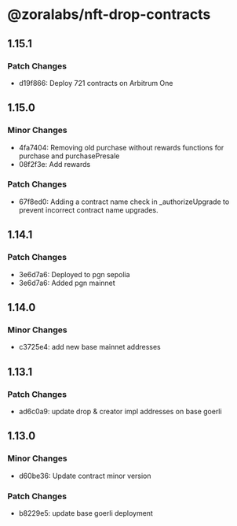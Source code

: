 # @zoralabs/nft-drop-contracts

## 1.15.1

### Patch Changes

- d19f866: Deploy 721 contracts on Arbitrum One

## 1.15.0

### Minor Changes

- 4fa7404: Removing old purchase without rewards functions for purchase and purchasePresale
- 08f2f3e: Add rewards

### Patch Changes

- 67f8ed0: Adding a contract name check in \_authorizeUpgrade to prevent incorrect contract name upgrades.

## 1.14.1

### Patch Changes

- 3e6d7a6: Deployed to pgn sepolia
- 3e6d7a6: Added pgn mainnet

## 1.14.0

### Minor Changes

- c3725e4: add new base mainnet addresses

## 1.13.1

### Patch Changes

- ad6c0a9: update drop & creator impl addresses on base goerli

## 1.13.0

### Minor Changes

- d60be36: Update contract minor version

### Patch Changes

- b8229e5: update base goerli deployment
